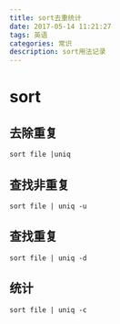 ```yaml
---
title: sort去重统计
date: 2017-05-14 11:21:27
tags: 英语
categories: 常识
description: sort用法记录
---
```


# sort

## 去除重复

```
sort file |uniq
```
 
## 查找非重复

```
sort file | uniq -u
```

## 查找重复

```
sort file | uniq -d
```

## 统计

```
sort file | uniq -c
```
